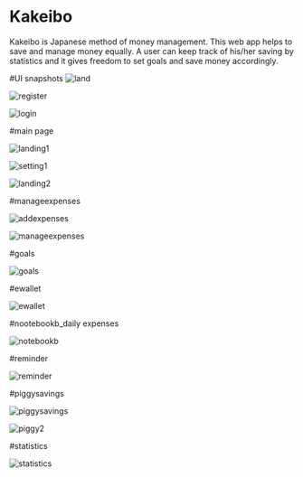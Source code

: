 # Kakeibo
Kakeibo is Japanese method of money management. This web app helps to save and manage money equally. A user can keep track of his/her saving by statistics and it gives freedom to set goals and save money accordingly. 

#UI snapshots
![land](https://user-images.githubusercontent.com/77376065/235590212-a8a8b4f2-858e-4260-9cc8-40156cc1a988.png)

![register](https://user-images.githubusercontent.com/77376065/235590264-21547ff7-3f8b-4546-b92a-a87a58e1c23f.png)

![login](https://user-images.githubusercontent.com/77376065/235590282-7f24c92f-5948-48ea-9b6a-b94fa08bb46e.png)


#main page

![landing1](https://user-images.githubusercontent.com/77376065/235590356-304a2e13-a617-4adc-824d-6155d9cac2ed.png)

![setting1](https://user-images.githubusercontent.com/77376065/235590389-c1708173-80e0-46c6-8940-8f86c82ffb38.png)

![landing2](https://user-images.githubusercontent.com/77376065/235590430-b277d133-a332-4f81-99ea-d171deca56bc.png)

#manageexpenses

![addexpenses](https://user-images.githubusercontent.com/77376065/235590483-b044c56e-f072-49ad-b1e0-0b29b368fcf4.png)

![manageexpenses](https://user-images.githubusercontent.com/77376065/235590504-feede527-7c60-4d93-bb19-80b0ba38cb07.png)

#goals

![goals](https://user-images.githubusercontent.com/77376065/235590563-2cd25c02-df27-4ff9-b384-99fea2199de7.png)

#ewallet

![ewallet](https://user-images.githubusercontent.com/77376065/235590588-694849d0-c967-46f4-b2e1-b96fcad9069a.png)

#nootebookb_daily expenses

![notebookb](https://user-images.githubusercontent.com/77376065/235590661-8bd0ee7e-00d5-452d-9fe0-bc9ec88b3aaa.png)

#reminder

![reminder](https://user-images.githubusercontent.com/77376065/235590866-cc21a578-e02d-40d5-b9a7-91529555f3de.png)


#piggysavings

![piggysavings](https://user-images.githubusercontent.com/77376065/235590702-2663e348-0d8e-4977-9b0d-21487bf86ba2.png)

![piggy2](https://user-images.githubusercontent.com/77376065/235590722-48204d11-4f15-41db-a091-c0e4d9a4c158.png)

#statistics

![statistics](https://user-images.githubusercontent.com/77376065/235590765-90f7ba1c-740e-40cb-b10d-571c2ba979fb.png)


